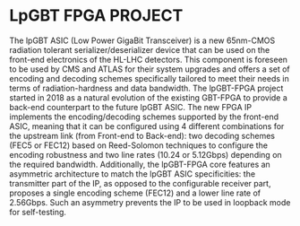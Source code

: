 # LpGBT FPGA PROJECT

The lpGBT ASIC (Low Power GigaBit Transceiver) is a new 65nm-CMOS radiation tolerant serializer/deserializer device that can be used on the front-end electronics of the HL-LHC detectors. This component is foreseen to be used by CMS and ATLAS for their system upgrades and offers a set of encoding and decoding schemes specifically tailored to meet their needs in terms of radiation-hardness and data bandwidth.
The lpGBT-FPGA project started in 2018 as a natural evolution of the existing GBT-FPGA to provide a back-end counterpart to the future lpGBT ASIC. The new FPGA IP implements the encoding/decoding schemes supported by the front-end ASIC, meaning that it can be configured using 4 different combinations for the upstream link (from Front-end to Back-end): two decoding schemes (FEC5 or FEC12) based on Reed-Solomon techniques to configure the encoding robustness and two line rates (10.24 or 5.12Gbps) depending on the required bandwidth. Additionally, the lpGBT-FPGA core features an asymmetric architecture to match the lpGBT ASIC specificities: the transmitter part of the IP, as opposed to the configurable receiver part, proposes a single encoding scheme (FEC12) and a lower line rate of 2.56Gbps. Such an asymmetry prevents the IP to be used in loopback mode for self-testing.
